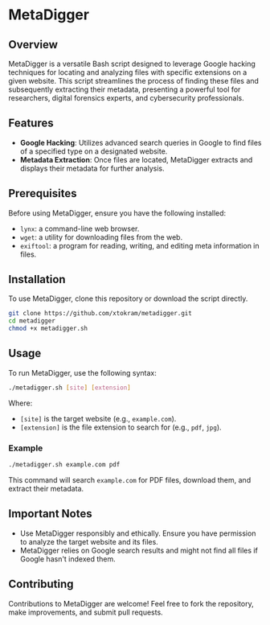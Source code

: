 # MetaDigger 

## Overview

MetaDigger is a versatile Bash script designed to leverage Google hacking techniques for locating and analyzing files with specific extensions on a given website. This script streamlines the process of finding these files and subsequently extracting their metadata, presenting a powerful tool for researchers, digital forensics experts, and cybersecurity professionals.

## Features

- **Google Hacking**: Utilizes advanced search queries in Google to find files of a specified type on a designated website.
- **Metadata Extraction**: Once files are located, MetaDigger extracts and displays their metadata for further analysis.

## Prerequisites

Before using MetaDigger, ensure you have the following installed:
- `lynx`: a command-line web browser.
- `wget`: a utility for downloading files from the web.
- `exiftool`: a program for reading, writing, and editing meta information in files.

## Installation

To use MetaDigger, clone this repository or download the script directly.

```bash
git clone https://github.com/xtokram/metadigger.git
cd metadigger
chmod +x metadigger.sh
```

## Usage

To run MetaDigger, use the following syntax:

```bash
./metadigger.sh [site] [extension]
```

Where:
- `[site]` is the target website (e.g., `example.com`).
- `[extension]` is the file extension to search for (e.g., `pdf`, `jpg`).

### Example

```bash
./metadigger.sh example.com pdf
```

This command will search `example.com` for PDF files, download them, and extract their metadata.

## Important Notes

- Use MetaDigger responsibly and ethically. Ensure you have permission to analyze the target website and its files.
- MetaDigger relies on Google search results and might not find all files if Google hasn't indexed them.

## Contributing

Contributions to MetaDigger are welcome! Feel free to fork the repository, make improvements, and submit pull requests.

